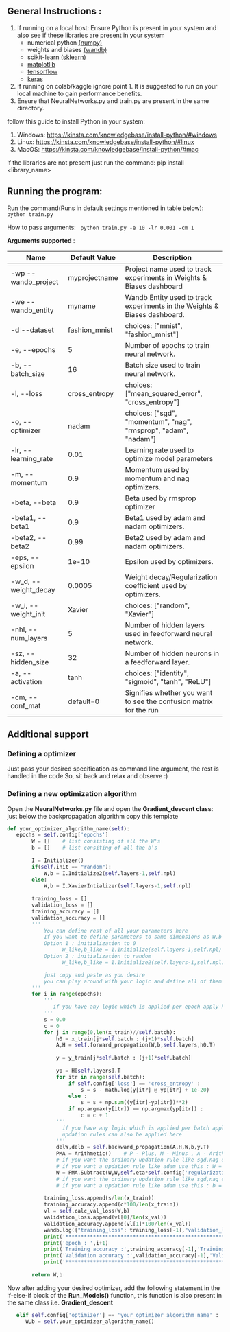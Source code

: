 ## General Instructions :
1. If running on a local host: Ensure Python is present in your system and also see if these libraries are present in your system
   - numerical python [(numpy)](https://numpy.org/doc/stable/user/whatisnumpy.html)
   - weights and biases [(wandb)](https://docs.wandb.ai/?_gl=1*1lup0xs*_ga*NzgyNDk5ODQuMTcwNTU4MzMwNw..*_ga_JH1SJHJQXJ*MTcxMDY3NjQ2MS43Ny4xLjE3MTA2NzY0NjQuNTcuMC4w)
   - scikit-learn [(sklearn)](https://scikit-learn.org/stable/)
   - [matplotlib](https://matplotlib.org/)
   - [tensorflow](https://www.tensorflow.org/)
   - [keras](https://keras.io/guides/)
3. If running on colab/kaggle ignore point 1. It is suggested to run on your local machine to gain performance benefits.
4. Ensure that NeuralNetworks.py and train.py are present in the same directory.

follow this guide to install Python in your system:
1. Windows: https://kinsta.com/knowledgebase/install-python/#windows
2. Linux: https://kinsta.com/knowledgebase/install-python/#linux
3. MacOS: https://kinsta.com/knowledgebase/install-python/#mac

if the libraries are not present just run the command:
  pip install <library_name>

## Running the program:
Run the command(Runs in default settings mentioned in table below): 
``` python train.py ```

How to pass arguments:
``` python train.py -e 10 -lr 0.001 -cm 1```

**Arguments supported** :

| Name        | Default Value   | Description  |
| --------------------- |-------------| -----|
| -wp --wandb_project | myprojectname	| Project name used to track experiments in Weights & Biases dashboard |
| -we	--wandb_entity| myname | Wandb Entity used to track experiments in the Weights & Biases dashboard. |
| -d --dataset | fashion_mnist  |choices: ["mnist", "fashion_mnist"]|
|-e, --epochs|5|Number of epochs to train neural network.|
|-b, --batch_size|16|Batch size used to train neural network.|
|-l, --loss|cross_entropy|choices: ["mean_squared_error", "cross_entropy"]|
|-o, --optimizer	|nadam|choices: ["sgd", "momentum", "nag", "rmsprop", "adam", "nadam"]|
|-lr, --learning_rate|0.01|Learning rate used to optimize model parameters|
|-m, --momentum	|0.9|Momentum used by momentum and nag optimizers.|
|-beta, --beta	|0.9|Beta used by rmsprop optimizer|
|-beta1, --beta1|0.9|Beta1 used by adam and nadam optimizers.|
|-beta2, --beta2|0.99|Beta2 used by adam and nadam optimizers.|
|-eps, --epsilon|1e-10|Epsilon used by optimizers.|
|-w_d, --weight_decay|0.0005|	Weight decay/Regularization coefficient used by optimizers.|
|-w_i, --weight_init|Xavier|	choices: ["random", "Xavier"]|
|-nhl, --num_layers|5|Number of hidden layers used in feedforward neural network.|
|-sz, --hidden_size	|32|	Number of hidden neurons in a feedforward layer.|
|-a, --activation|tanh|	choices: ["identity", "sigmoid", "tanh", "ReLU"]|
|-cm, --conf_mat|default=0|Signifies whether you want to see the confusion matrix for the run|

## Additional support
### Defining a optimizer

Just pass your desired specification as command line argument, the rest is handled in the code
So, sit back and relax and observe :)

### Defining a new optimization algorithm
Open the **NeuralNetworks.py** file and open the **Gradient_descent class**:
just below the backpropagation algorithm copy this template
```python
def your_optimizer_algorithm_name(self):
   epochs = self.config['epochs']
        W = []    # list consisting of all the W's
        b = []    # list consiting of all the b's
        
        I = Initializer()
        if(self.init == "random"):
            W,b = I.Initialize2(self.layers-1,self.npl)
        else:
            W,b = I.XavierIntializer(self.layers-1,self.npl)
        
        training_loss = []
        validation_loss = []
        training_accuracy = []
        validation_accuracy = []
        '''
            You can define rest of all your parameters here
            If you want to define parameters to same dimensions as W,b
            Option 1 : initialization to 0
                  W_like,b_like = I.Initialize(self.layers-1,self.npl)
            Option 2 : initialization to random
                  W_like,b_like = I.Initialize2(self.layers-1,self.npl)

            just copy and paste as you desire
            you can play around with your logic and define all of them accordingly
        '''
        for i in range(epochs):
            '''
               if you have any logic which is applied per epoch apply here
            '''
            s = 0.0
            c = 0
            for j in range(0,len(x_train)//self.batch):
                h0 = x_train[j*self.batch : (j+1)*self.batch]
                A,H = self.forward_propagation(W,b,self.layers,h0.T)
                
                y = y_train[j*self.batch : (j+1)*self.batch]
                
                yp = H[self.layers].T
                for itr in range(self.batch):
                    if self.config['loss'] == 'cross_entropy' :
                        s = s - math.log(y[itr] @ yp[itr] + 1e-20)
                    else :
                        s = s + np.sum((y[itr]-yp[itr])**2)
                    if np.argmax(y[itr]) == np.argmax(yp[itr]) :
                        c = c + 1
                '''
                  if you have any logic which is applied per batch apply here
                  updation rules can also be applied here
                '''
                delW,delb = self.backward_propagation(A,H,W,b,y.T)
                PMA = Arithmetic()    # P - Plus, M - Minus , A - Arithmetic
                # if you want the ordinary updation rule like sgd,nag etc. :  W = PMA.Subtract(W,delW,self.eta)
                # if you want a updation rule like adam use this : W = PMA.AdamSubtract(W,mW_hat,vW_hat,eps,self.eta)
                W = PMA.Subtract(W,W,self.eta*self.config['regularization'])
                # if you want the ordinary updation rule like sgd,nag etc. : b = PMA.Subtract(b,delb,self.eta)
                # if you want a updation rule like adam use this : b = PMA.AdamSubtract(b,mb_hat,vb_hat,eps,self.eta)   
            
            training_loss.append(s/len(x_train))
            training_accuracy.append(c*100/len(x_train))
            vl = self.calc_val_loss(W,b)
            validation_loss.append(vl[0]/len(x_val))
            validation_accuracy.append(vl[1]*100/len(x_val))
            wandb.log({"training_loss": training_loss[-1],"validation_loss": validation_loss[-1],"training_accuracy":training_accuracy[-1],"validation_accuracy":validation_accuracy[-1],'epoch':i+1})
            print('******************************************************************************************')
            print('epoch : ',i+1)
            print('Training accuracy :',training_accuracy[-1],'Training Loss :',training_loss[-1]) 
            print('Validation accuracy :',validation_accuracy[-1],'Validation Loss :',validation_loss[-1])
            print('******************************************************************************************')
         
        return W,b
```
Now after adding your desired optimizer, add the following statement in the if-else-if block of the **Run_Models()** function, this function is also present in the same class i.e. **Gradient_descent**
```python
   elif self.config['optimizer'] == 'your_optimizer_algorithm_name' :
      W,b = self.your_optimizer_algorithm_name()
```

